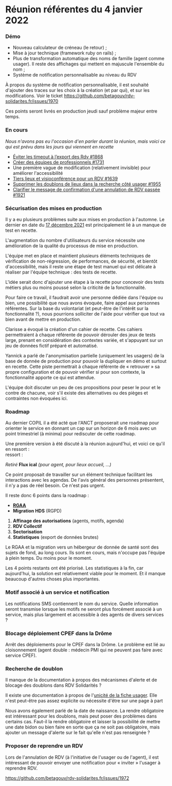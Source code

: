 # Réunion référentes du 4 janvier 2022

### Démo

* Nouveau calculateur de créneau (le retour) ;
* Mise à jour technique (framework ruby on rails) ;
* Plus de transformation automatique des noms de famille (agent comme usager). Il reste des affichages qui mettent en majuscule l'ensemble du nom ;
* Système de notification personnalisable au niveau du RDV

À propos du système de notification personnalisable, il est souhaité d'ajouter des traces sur les choix à la création (et par qui), et sur les modifications. Voir le ticket https://github.com/betagouv/rdv-solidarites.fr/issues/1970

Ces points seront livrés en production jeudi sauf problème majeur entre temps.

### En cours

_Nous n'avons pas eu l'occasion d'en parler durant la réunion, mais voici ce qui est prévu dans les jours qui viennent en recette_

* [Éviter les timeout à l’export des Rdv #1868](https://github.com/betagouv/rdv-solidarites.fr/issues/1868)
* [Créer des équipes de professionnels #1731](https://github.com/betagouv/rdv-solidarites.fr/issues/1731)
* Une première vague de modification (relativement invisible) pour améliorer l'accessibilité
* [Tiers lieux et visioconférence pour un RDV #1639](https://github.com/betagouv/rdv-solidarites.fr/issues/1639)
* [Supprimer les doublons de lieux dans la recherche côté usager #1955](https://github.com/betagouv/rdv-solidarites.fr/issues/1955)
* [Clarifier le message de confirmation d'une annulation de RDV passée #1921](https://github.com/betagouv/rdv-solidarites.fr/issues/1921)

### Sécurisation des mises en production

Il y a eu plusieurs problèmes suite aux mises en production à l'automne. Le dernier en date du [17 décembre 2021](broken-reference) est principalement lié à un manque de test en recette.

L'augmentation du nombre d'utilisateurs du service nécessite une amélioration de la qualité du processus de mise en production.

L'équipe met en place et maintient plusieurs éléments techniques de vérification de non-régression, de performances, de sécurité, et bientôt d'accessibilité, mais il reste une étape de test manuel qui est délicate à réaliser par l'équipe technique : des tests de recette.

L'idée serait donc d'ajouter une étape à la recette pour concevoir des tests métiers plus ou moins poussé selon la criticité de la fonctionnalité.

Pour faire ce travail, il faudrait avoir une personne dédiée dans l'équipe ou bien, une possibilité que nous avons évoquée, faire appel aux personnes référentes. Sur la base du volontariat (et peut-être de l'intérêt sur la fonctionnalité ?), nous pourrions solliciter de l'aide pour vérifier que tout va bien avant de mettre en production.

Clarisse a évoqué la création d'un cahier de recette. Ces cahiers permettraient à chaque référente de pouvoir dérouler des jeux de tests large, prenant en considération des contextes variée, et s'appuyant sur un jeu de données fictif préparé et automatisé.

Yannick a parlé de l'anonymisation partielle (uniquement les usagers) de la base de donnée de production pour pouvoir la dupliquer en démo et surtout en recette. Cette piste permettrait à chaque référente de « retrouver » sa propre configuration et de pouvoir vérifier si pour son contexte, la fonctionnalité apporte ce qui est attendue.

L'équipe doit discuter un peu de ces propositions pour peser le pour et le contre de chacune, voir s'il existe des alternatives ou des pièges et contraintes non évoquées ici.

### Roadmap

Au dernier COPIL il a été acté que l'ANCT proposerait une roadmap pour orienter le service en donnant un cap sur un horizon de 6 mois avec un point trimestriel (à minima) pour rediscuter de cette roadmap.

Une première version à été discuté à la réunion aujourd'hui, et voici ce qu'il en ressort :\
ressort :

_Retiré_ **Flux ical** _(pour agent, pour lieux accueil, ...)_

Ce point proposait de travailler sur un élément technique facilitant les interactions avec les agendas. De l'avis général des personnes présentent, il n'y a pas de réel besoin. Ce n'est pas urgent.

Il reste donc 6 points dans la roadmap :

* [**RGAA**](https://www.numerique.gouv.fr/publications/rgaa-accessibilite/)
* **Migration HDS** (RGPD)

1. **Affinage des autorisations** (agents, motifs, agenda)
2. **RDV Collectif**
3. **Sectorisation**
4. **Statistiques** (export de données brutes)

Le RGAA et la migration vers un hébergeur de donnée de santé sont des sujets de fond, au long cours. Ils sont en cours, mais n'occupe pas l'équipe à plein temps. Du moins pour le moment.

Les 4 points restants ont été priorisé. Les statistiques à la fin, car aujourd'hui, la solution est relativement viable pour le moment. Et il manque beaucoup d'autres choses plus importantes.

### Motif associé à un service et notification

Les notifications SMS contiennent le nom du service. Quelle information seront transmise lorsque les motifs ne seront plus forcément associé à un service, mais plus largement et accessible à des agents de divers services ?

### Blocage déploiement CPEF dans la Drôme

Arrêt des déploiements pour le CPEF dans la Drôme. Le problème est lié au cloisonnement (agent double : médecin PMI qui ne peuvent pas faire avec service CPEF).

### Recherche de doublon

Il manque de la documentation à propos des mécanismes d'alerte et de blocage des doublons dans RDV Solidarités ?

Il existe une documentation à propos de l'[unicité de la fiche usager](https://doc.rdv-solidarites.fr/guide-utilisation/pour-les-agents/guide-dutilisation-pour-les-agents/bases-usagers#unicite-des-fiches-usagers). Elle n'est peut-être pas assez explicite ou nécessite d'être sur une page à part

Nous avons également parlé de la date de naissance. La rendre obligatoire est intéressant pour les doublons, mais peut poser des problèmes dans certains cas. Faut-il la rendre obligatoire et laisser la possibilité de mettre une date bidon ou bien faire en sorte que ça ne soit pas obligatoire, mais ajouter un message d'alerte sur le fait qu'elle n'est pas renseignée ?

### Proposer de reprendre un RDV

Lors de l'annulation de RDV (à l'initiative de l'usager ou de l'agent), il est intéressant de pouvoir envoyer une notification pour « inviter » l'usager à reprendre RDV.

https://github.com/betagouv/rdv-solidarites.fr/issues/1972
